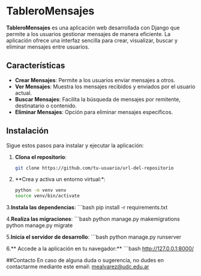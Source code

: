 # TableroMensajes

**TableroMensajes** es una aplicación web desarrollada con Django que permite a los usuarios gestionar mensajes de manera eficiente. La aplicación ofrece una interfaz sencilla para crear, visualizar, buscar y eliminar mensajes entre usuarios.

## Características

- **Crear Mensajes**: Permite a los usuarios enviar mensajes a otros.
- **Ver Mensajes**: Muestra los mensajes recibidos y enviados por el usuario actual.
- **Buscar Mensajes**: Facilita la búsqueda de mensajes por remitente, destinatario o contenido.
- **Eliminar Mensajes**: Opción para eliminar mensajes específicos.

## Instalación

Sigue estos pasos para instalar y ejecutar la aplicación:

1. **Clona el repositorio**:
   ```bash
   git clone https://github.com/tu-usuario/url-del-repositorio

2. **Crea y activa un entorno virtual:*:
    ```bash
   python -m venv venv
   source venv/bin/activate
    
3.**Instala las dependencias**:
   ´``bash
   pip install -r requirements.txt

4.**Realiza las migraciones**:
   ´´´bash
   python manage.py makemigrations
   python manage.py migrate

5.**Inicia el servidor de desarrollo**:
   ´´´bash
      python manage.py runserver

6.** Accede a la aplicación en tu navegador:**
   ´´´bash
     http://127.0.0.1:8000/

##Contacto
En caso de alguna duda o sugerencia, no dudes en contactarme mediante este email: mealvarez@udc.edu.ar
